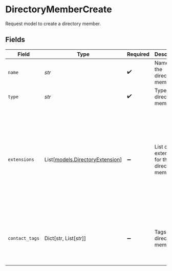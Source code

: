 # DirectoryMemberCreate

Request model to create a directory member.


## Fields

| Field                                                                                                 | Type                                                                                                  | Required                                                                                              | Description                                                                                           | Example                                                                                               |
| ----------------------------------------------------------------------------------------------------- | ----------------------------------------------------------------------------------------------------- | ----------------------------------------------------------------------------------------------------- | ----------------------------------------------------------------------------------------------------- | ----------------------------------------------------------------------------------------------------- |
| `name`                                                                                                | *str*                                                                                                 | :heavy_check_mark:                                                                                    | Name of the directory member                                                                          | Jane Doe                                                                                              |
| `type`                                                                                                | *str*                                                                                                 | :heavy_check_mark:                                                                                    | Type of the directory member                                                                          | contact                                                                                               |
| `extensions`                                                                                          | List[[models.DirectoryExtension](../models/directoryextension.md)]                                    | :heavy_minus_sign:                                                                                    | List of extensions for the directory member                                                           | [<br/>{<br/>"name": "work",<br/>"numbers": [<br/>{<br/>"number": "+1234567890",<br/>"rules": [<br/>{<br/>"language": "en"<br/>}<br/>]<br/>}<br/>]<br/>}<br/>] |
| `contact_tags`                                                                                        | Dict[str, List[*str*]]                                                                                | :heavy_minus_sign:                                                                                    | Tags for the directory member                                                                         | {<br/>"tag1": [<br/>"value1"<br/>],<br/>"tag2": [<br/>"value2"<br/>]<br/>}                            |